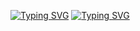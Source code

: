 [![Typing SVG](https://readme-typing-svg.herokuapp.com?font=Fira+Code&pause=1000&color=368CD6&repeat=false&width=205&lines=const)](https://git.io/typing-svg) [![Typing SVG](https://readme-typing-svg.herokuapp.com?font=Fira+Code&pause=1000&color=4FB4C5&repeat=false&width=205&lines=PREFIX)](https://git.io/typing-svg)
